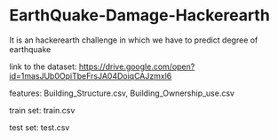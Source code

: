 # EarthQuake-Damage-Hackerearth
It is an hackerearth challenge in which we have to predict degree of earthquake

link to the dataset: https://drive.google.com/open?id=1masJUb0OpiTbeFrsJA04DoiqCAJzmxl6

features: Building_Structure.csv, Building_Ownership_use.csv

train set: train.csv

test set: test.csv
